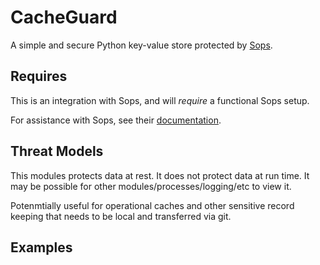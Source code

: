 # CacheGuard

A simple and secure Python key-value store protected by [Sops](https://getsops.io/).

## Requires

This is an integration with Sops, and will *require* a functional Sops setup.

For assistance with Sops, see their [documentation](https://getsops.io/docs/).

## Threat Models

This modules protects data at rest.  It does not protect data at run time.  It may be possible for other modules/processes/logging/etc to view it.

Potenmtially useful for operational caches and other sensitive record keeping that needs to be local and transferred via git.

## Examples

<Coming Soon>
